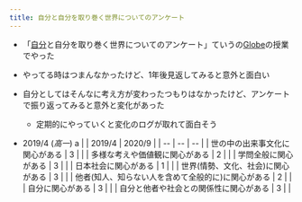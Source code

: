 ```yaml
---
title: 自分と自分を取り巻く世界についてのアンケート
---
```


* 「[自分](%E8%87%AA%E5%88%86.md)と自分を取り巻く世界についてのアンケート」ていうの[Globe](Globe.md)の授業でやった

* やってる時はつまんなかったけど、1年後見返してみると意外と面白い

* 自分としてはそんなに考え方が変わったつもりはなかったけど、アンケートで振り返ってみると意外と変化があった
  
  * 定期的にやっていくと変化のログが取れて面白そう
* 2019/4 (*高一*)
  a
  \|  | 2019/4 | 2020/9 |
  \| -- | -- | -- |
  \| 世の中の出来事文化に関心がある | 3 |  |
  \| 多様な考えや価値観に関心がある | 2 |  |
  \| 学問全般に関心がある | 3 |  |
  \| 日本社会に関心がある | 1 |  |
  \| 世界(情勢、文化、社会)に関心がある | 3 |  |
  \| 他者(知人、知らない人を含めて全般的に)に関心がある | 2 |  |
  \| 自分に関心がある | 3 |  |
  \| 自分と他者や社会との関係性に関心がある | 3 |  |
